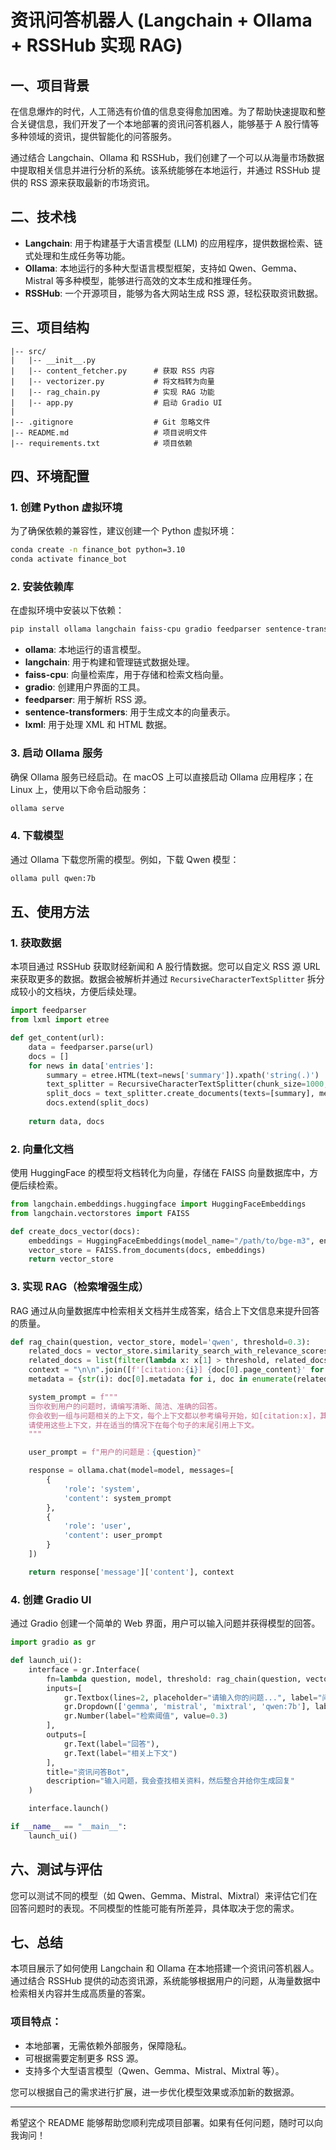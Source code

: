 # 资讯问答机器人 (Langchain + Ollama + RSSHub 实现 RAG)

## 一、项目背景

在信息爆炸的时代，人工筛选有价值的信息变得愈加困难。为了帮助快速提取和整合关键信息，我们开发了一个本地部署的资讯问答机器人，能够基于 A 股行情等多种领域的资讯，提供智能化的问答服务。

通过结合 Langchain、Ollama 和 RSSHub，我们创建了一个可以从海量市场数据中提取相关信息并进行分析的系统。该系统能够在本地运行，并通过 RSSHub 提供的 RSS 源来获取最新的市场资讯。

## 二、技术栈

- **Langchain**: 用于构建基于大语言模型 (LLM) 的应用程序，提供数据检索、链式处理和生成任务等功能。
- **Ollama**: 本地运行的多种大型语言模型框架，支持如 Qwen、Gemma、Mistral 等多种模型，能够进行高效的文本生成和推理任务。
- **RSSHub**: 一个开源项目，能够为各大网站生成 RSS 源，轻松获取资讯数据。

## 三、项目结构

```
|-- src/
|   |-- __init__.py
|   |-- content_fetcher.py      # 获取 RSS 内容
|   |-- vectorizer.py           # 将文档转为向量
|   |-- rag_chain.py            # 实现 RAG 功能
|   |-- app.py                  # 启动 Gradio UI
|
|-- .gitignore                  # Git 忽略文件
|-- README.md                   # 项目说明文件
|-- requirements.txt            # 项目依赖
```

## 四、环境配置

### 1. 创建 Python 虚拟环境

为了确保依赖的兼容性，建议创建一个 Python 虚拟环境：

```bash
conda create -n finance_bot python=3.10
conda activate finance_bot
```

### 2. 安装依赖库

在虚拟环境中安装以下依赖：

```bash
pip install ollama langchain faiss-cpu gradio feedparser sentence-transformers lxml
```

- **ollama**: 本地运行的语言模型。
- **langchain**: 用于构建和管理链式数据处理。
- **faiss-cpu**: 向量检索库，用于存储和检索文档向量。
- **gradio**: 创建用户界面的工具。
- **feedparser**: 用于解析 RSS 源。
- **sentence-transformers**: 用于生成文本的向量表示。
- **lxml**: 用于处理 XML 和 HTML 数据。

### 3. 启动 Ollama 服务

确保 Ollama 服务已经启动。在 macOS 上可以直接启动 Ollama 应用程序；在 Linux 上，使用以下命令启动服务：

```bash
ollama serve
```

### 4. 下载模型

通过 Ollama 下载您所需的模型。例如，下载 Qwen 模型：

```bash
ollama pull qwen:7b
```

## 五、使用方法

### 1. 获取数据

本项目通过 RSSHub 获取财经新闻和 A 股行情数据。您可以自定义 RSS 源 URL 来获取更多的数据。数据会被解析并通过 `RecursiveCharacterTextSplitter` 拆分成较小的文档块，方便后续处理。

```python
import feedparser
from lxml import etree

def get_content(url):
    data = feedparser.parse(url)
    docs = []
    for news in data['entries']:
        summary = etree.HTML(text=news['summary']).xpath('string(.)')
        text_splitter = RecursiveCharacterTextSplitter(chunk_size=1000, chunk_overlap=200, length_function=len)
        split_docs = text_splitter.create_documents(texts=[summary], metadatas=[{k: news[k] for k in ('title', 'published', 'link')}])
        docs.extend(split_docs)
                
    return data, docs
```

### 2. 向量化文档

使用 HuggingFace 的模型将文档转化为向量，存储在 FAISS 向量数据库中，方便后续检索。

```python
from langchain.embeddings.huggingface import HuggingFaceEmbeddings
from langchain.vectorstores import FAISS

def create_docs_vector(docs):
    embeddings = HuggingFaceEmbeddings(model_name="/path/to/bge-m3", encode_kwargs={'normalize_embeddings': True})
    vector_store = FAISS.from_documents(docs, embeddings)
    return vector_store
```

### 3. 实现 RAG（检索增强生成）

RAG 通过从向量数据库中检索相关文档并生成答案，结合上下文信息来提升回答的质量。

```python
def rag_chain(question, vector_store, model='qwen', threshold=0.3):
    related_docs = vector_store.similarity_search_with_relevance_scores(question)
    related_docs = list(filter(lambda x: x[1] > threshold, related_docs))
    context = "\n\n".join([f'[citation:{i}] {doc[0].page_content}' for i, doc in enumerate(related_docs)])
    metadata = {str(i): doc[0].metadata for i, doc in enumerate(related_docs)}

    system_prompt = f"""
    当你收到用户的问题时，请编写清晰、简洁、准确的回答。
    你会收到一组与问题相关的上下文，每个上下文都以参考编号开始，如[citation:x]，其中x是一个数字。
    请使用这些上下文，并在适当的情况下在每个句子的末尾引用上下文。
    """

    user_prompt = f"用户的问题是：{question}"

    response = ollama.chat(model=model, messages=[
        {
            'role': 'system',
            'content': system_prompt
        },
        {
            'role': 'user',
            'content': user_prompt
        }
    ])

    return response['message']['content'], context
```

### 4. 创建 Gradio UI

通过 Gradio 创建一个简单的 Web 界面，用户可以输入问题并获得模型的回答。

```python
import gradio as gr

def launch_ui():
    interface = gr.Interface(
        fn=lambda question, model, threshold: rag_chain(question, vector_store, model, threshold),
        inputs=[
            gr.Textbox(lines=2, placeholder="请输入你的问题...", label="问题"),
            gr.Dropdown(['gemma', 'mistral', 'mixtral', 'qwen:7b'], label="选择模型", value='gemma'),
            gr.Number(label="检索阈值", value=0.3)
        ],
        outputs=[
            gr.Text(label="回答"),
            gr.Text(label="相关上下文")
        ],
        title="资讯问答Bot",
        description="输入问题，我会查找相关资料，然后整合并给你生成回复"
    )

    interface.launch()

if __name__ == "__main__":
    launch_ui()
```

## 六、测试与评估

您可以测试不同的模型（如 Qwen、Gemma、Mistral、Mixtral）来评估它们在回答问题时的表现。不同模型的性能可能有所差异，具体取决于您的需求。

## 七、总结

本项目展示了如何使用 Langchain 和 Ollama 在本地搭建一个资讯问答机器人。通过结合 RSSHub 提供的动态资讯源，系统能够根据用户的问题，从海量数据中检索相关内容并生成高质量的答案。

### 项目特点：

- 本地部署，无需依赖外部服务，保障隐私。
- 可根据需要定制更多 RSS 源。
- 支持多个大型语言模型（Qwen、Gemma、Mistral、Mixtral 等）。

您可以根据自己的需求进行扩展，进一步优化模型效果或添加新的数据源。

---

希望这个 README 能够帮助您顺利完成项目部署。如果有任何问题，随时可以向我询问！